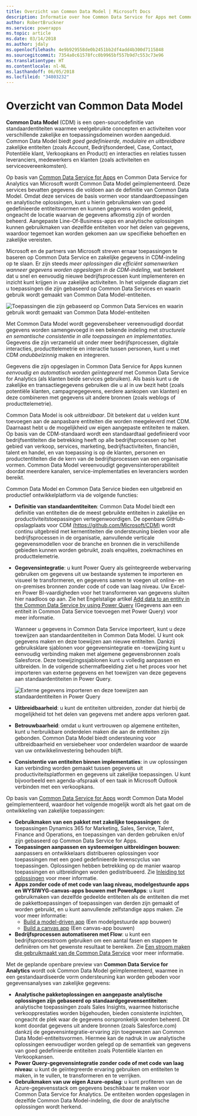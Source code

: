 ```yaml
---
title: Overzicht van Common Data Model | Microsoft Docs
description: Informatie over hoe Common Data Service for Apps met Common Data Service for Analytics is verbonden via Common Data Model.
author: RobertBruckner
ms.service: powerapps
ms.topic: article
ms.date: 03/14/2018
ms.author: jdaly
ms.openlocfilehash: 4e9b929558de0b2451bb2df4add4b300d7115848
ms.sourcegitcommit: 7354a0c61578fcc0b9965bf557b9d7c553c73e96
ms.translationtype: HT
ms.contentlocale: nl-NL
ms.lasthandoff: 06/05/2018
ms.locfileid: "34803232"
---
```

# <a name="common-data-model-overview"></a>Overzicht van Common Data Model

**Common Data Model** (CDM) is een open-sourcedefinitie van standaardentiteiten waarmee veelgebruikte concepten en activiteiten voor verschillende zakelijke en toepassingsdomeinen worden aangeduid. Common Data Model biedt *goed gedefinieerde, modulaire en uitbreidbare* zakelijke entiteiten (zoals Account, Bedrijfsonderdeel, Case, Contact, Potentiële klant, Verkoopkans en Product) en interacties en relaties tussen leveranciers, medewerkers en klanten (zoals activiteiten en serviceovereenkomsten). 

Op basis van [Common Data Service for Apps](../maker/common-data-service/data-platform-intro.md) en Common Data Service for Analytics<!-- TODO add link when available  --> van Microsoft wordt Common Data Model geïmplementeerd. Deze services bevatten gegevens die voldoen aan de definitie van Common Data Model. Omdat deze services de basis vormen voor standaardtoepassingen en analytische oplossingen, kunt u hierin gebruikmaken van goed gedefinieerde entiteitsvormen en kunnen gegevens worden gedeeld, ongeacht de locatie waarvan de gegevens afkomstig zijn of worden beheerd. Aangepaste Line-Of-Business-apps en analytische oplossingen kunnen gebruikmaken van dezelfde entiteiten voor het delen van gegevens, waardoor tegemoet kan worden gekomen aan uw specifieke behoeften en zakelijke vereisten. 

Microsoft en de partners van Microsoft streven ernaar toepassingen te baseren op Common Data Service en zakelijke gegevens in CDM-indeling op te slaan. Er zijn steeds *meer oplossingen die efficiënt samenwerken wanneer gegevens worden opgeslagen in de CDM-indeling*, wat betekent dat u snel en eenvoudig nieuwe bedrijfsprocessen kunt implementeren en inzicht kunt krijgen in uw zakelijke activiteiten. In het volgende diagram ziet u toepassingen die zijn gebaseerd op Common Data Services en waarin gebruik wordt gemaakt van Common Data Model-entiteiten.

![Toepassingen die zijn gebaseerd op Common Data Services en waarin gebruik wordt gemaakt van Common Data Model-entiteiten](media/cdm-overview.png)

Met Common Data Model wordt gegevensbeheer vereenvoudigd doordat gegevens worden samengevoegd in een bekende indeling met *structurele en semantische consistentie in alle toepassingen en implementaties*. Gegevens die zijn verzameld uit onder meer bedrijfsprocessen, digitale interacties, producttelemetrie en interactie tussen personen, kunt u met CDM *ondubbelzinnig* maken en integreren. 

Gegevens die zijn opgeslagen in Common Data Service for Apps kunnen *eenvoudig en automatisch worden geïntegreerd* met Common Data Service for Analytics (als klanten beide services gebruiken). Als basis kunt u de zakelijke en transactiegegevens gebruiken die u al in uw bezit hebt (zoals potentiële klanten, campagnegegevens, eerdere aankopen van klanten) en deze combineren met gegevens uit andere bronnen (zoals weblogs of producttelemetrie).

Common Data Model is ook *uitbreidbaar*. Dit betekent dat u velden kunt toevoegen aan de aanpasbare entiteiten die worden meegeleverd met CDM. Daarnaast hebt u de mogelijkheid uw eigen aangepaste entiteiten te maken. Op basis van de CDM-standaard wordt een standaardtaal gedefinieerd voor bedrijfsentiteiten die betrekking heeft op alle bedrijfsprocessen op het gebied van verkoop, services, marketing, bedrijfsactiviteiten, financiën, talent en handel, en van toepassing is op de klanten, personen en productentiteiten die de kern van de bedrijfsprocessen van een organisatie vormen. Common Data Model vereenvoudigt gegevensinteroperabiliteit doordat meerdere kanalen, service-implementaties en leveranciers worden bereikt.

Common Data Model en Common Data Service bieden een uitgebreid en productief ontwikkelplatform via de volgende functies:

- **Definitie van standaardentiteiten**: Common Data Model biedt een definitie van entiteiten die de meest gebruikte entiteiten in zakelijke en productiviteitstoepassingen vertegenwoordigen. De openbare GitHub-opslagplaats voor CDM [ (https://github.com/Microsoft/CDM)](https://github.com/Microsoft/CDM) wordt continu uitgebreid met kernentiteiten die ondersteuning bieden voor alle bedrijfsprocessen in de organisatie, aanvullende verticale gegevensmodellen voor de branche en bronnen die in verschillende gebieden kunnen worden gebruikt, zoals enquêtes, zoekmachines en producttelemetrie.
- **Gegevensintegratie**: u kunt Power Query als geïntegreerde webervaring gebruiken om gegevens uit uw bestaande systemen te importeren en visueel te transformeren, en gegevens samen te voegen uit online- en on-premises bronnen zonder code of code van laag niveau. Uw Excel- en Power BI-vaardigheden voor het transformeren van gegevens sluiten hier naadloos op aan. Zie het Engelstalige artikel [Add data to an entity in the Common Data Service by using Power Query](../maker/common-data-service/data-platform-cds-newentity-pq.md) (Gegevens aan een entiteit in Common Data Service toevoegen met Power Query) voor meer informatie.
    
    Wanneer u gegevens in Common Data Service importeert, kunt u deze toewijzen aan standaardentiteiten in Common Data Model. U kunt ook gegevens maken en deze toewijzen aan nieuwe entiteiten. Dankzij gebruiksklare sjablonen voor gegevensintegratie en -toewijzing kunt u eenvoudig verbinding maken met algemene gegevensbronnen zoals Salesforce. Deze toewijzingssjablonen kunt u volledig aanpassen en uitbreiden. In de volgende schermafbeelding ziet u het proces voor het importeren van externe gegevens en het toewijzen van deze gegevens aan standaardentiteiten in Power Query. 
    
    ![Externe gegevens importeren en deze toewijzen aan standaardentiteiten in Power Query ](media/cdm-mapping-entities.png)<br />

- **Uitbreidbaarheid**: u kunt de entiteiten uitbreiden, zonder dat hierbij de mogelijkheid tot het delen van gegevens met andere apps verloren gaat.
- **Betrouwbaarheid**: omdat u kunt vertrouwen op algemene entiteiten, kunt u herbruikbare onderdelen maken die aan de entiteiten zijn gebonden. Common Data Model biedt ondersteuning voor uitbreidbaarheid en versiebeheer voor onderdelen waardoor de waarde van uw ontwikkelinvestering behouden blijft.
- **Consistentie van entiteiten binnen implementaties**: in uw oplossingen kan verbinding worden gemaakt tussen gegevens uit productiviteitsplatformen en gegevens uit zakelijke toepassingen. U kunt bijvoorbeeld een agenda-afspraak of een taak in Microsoft Outlook verbinden met een verkoopkans. 

Op basis van [Common Data Service for Apps](../maker/common-data-service/data-platform-intro.md) wordt Common Data Model geïmplementeerd, waardoor het volgende mogelijk wordt als het gaat om de ontwikkeling van zakelijke toepassingen:

- **Gebruikmaken van een pakket met zakelijke toepassingen**: de toepassingen Dynamics 365 for Marketing, Sales, Service, Talent, Finance and Operations, en toepassingen van derden gebruiken en/of zijn gebaseerd op Common Data Service for Apps.
- **Toepassingen aanpassen en systeemeigen uitbreidingen bouwen**: aanpassers en ontwikkelaars distribueren oplossingen voor toepassingen met een goed gedefinieerde levenscyclus van toepassingen. Oplossingen hebben betrekking op de manier waarop toepassingen en uitbreidingen worden gedistribueerd. Zie [Inleiding tot oplossingen](../developer/common-data-service/introduction-solutions.md) voor meer informatie.
- **Apps zonder code of met code van laag niveau, modelgestuurde apps en WYSIWYG-canvas-apps bouwen met PowerApps**: u kunt gebruikmaken van dezelfde gedeelde entiteiten als de entiteiten die met de pakkettoepassingen of toepassingen van derden zijn gemaakt of worden gebruikt, en u kunt aanvullende zelfstandige apps maken. Zie voor meer informatie: 
    - [Build a model-driven app](../maker/model-driven-apps/model-driven-app-overview.md) (Een modelgestuurde app bouwen)
    - [Build a canvas app](../maker/canvas-apps/getting-started.md) (Een canvas-app bouwen) 
- **Bedrijfsprocessen automatiseren met Flow**: u kunt een bedrijfsprocesstroom gebruiken om een aantal fasen en stappen te definiëren om het gewenste resultaat te bereiken. Zie [Een stroom maken die gebruikmaakt van de Common Data Service](/flow/common-data-model-intro) voor meer informatie.
 
Met de geplande openbare preview van **Common Data Service for Analytics** <!-- TODO add link when available  --> wordt ook Common Data Model geïmplementeerd, waarmee in een gestandaardiseerde vorm ondersteuning kan worden geboden voor gegevensanalyses van zakelijke gegevens:

- **Analytische pakketoplossingen en aangepaste analytische oplossingen zijn gebaseerd op standaardgegevensentiteiten**: analytische toepassingen zoals Sales Insights, waarmee historische verkoopprestaties worden bijgehouden, bieden consistente inzichten, ongeacht de plek waar de gegevens oorspronkelijk worden beheerd. Dit komt doordat gegevens uit andere bronnen (zoals Salesforce.com) dankzij de gegevensintegratie-ervaring zijn toegewezen aan Common Data Model-entiteitsvormen. Hiermee kan de nadruk in uw analytische oplossingen eenvoudiger worden gelegd op de semantiek van gegevens van goed gedefinieerde entiteiten zoals Potentiële klanten en Verkoopkansen.
- **Power Query-gegevensintegratie zonder code of met code van laag niveau**: u kunt de geïntegreerde ervaring gebruiken om entiteiten te maken, in te vullen, te transformeren en te verrijken. 
- **Gebruikmaken van uw eigen Azure-opslag**: u kunt profiteren van de Azure-gegevensstack om gegevens beschikbaar te maken voor Common Data Service for Analytics. De entiteiten worden opgeslagen in dezelfde Common Data Model-indeling, die door de analytische oplossingen wordt herkend.

